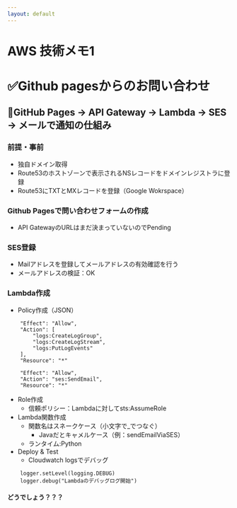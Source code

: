 ```yaml
---
layout: default
---
```

# AWS 技術メモ1
# ✅Github pagesからのお問い合わせ
## 🔹GitHub Pages → API Gateway → Lambda → SES → メールで通知の仕組み
### 前提・事前
- 独自ドメイン取得
- Route53のホストゾーンで表示されるNSレコードをドメインレジストラに登録
- Route53にTXTとMXレコードを登録（Google Wokrspace）
### Github Pagesで問い合わせフォームの作成
- API GatewayのURLはまだ決まっていないのでPending
### SES登録
- Mailアドレスを登録してメールアドレスの有効確認を行う
- メールアドレスの検証：OK
### Lambda作成
- Policy作成（JSON）
~~~
    "Effect": "Allow",
    "Action": [
        "logs:CreateLogGroup",
        "logs:CreateLogStream",
        "logs:PutLogEvents"
    ],
    "Resource": "*"

    "Effect": "Allow",
    "Action": "ses:SendEmail",
    "Resource": "*"
~~~
- Role作成
  - 信頼ポリシー：Lambdaに対してsts:AssumeRole
- Lambda関数作成
  - 関数名はスネークケース（小文字で_でつなぐ）
    - Javaだとキャメルケース（例：sendEmailViaSES）
  - ランタイム:Python
- Deploy & Test
  - Cloudwatch logsでデバッグ
~~~
    logger.setLevel(logging.DEBUG)
    logger.debug("Lambdaのデバッグログ開始")
~~~
#### どうでしょう？？？

 
